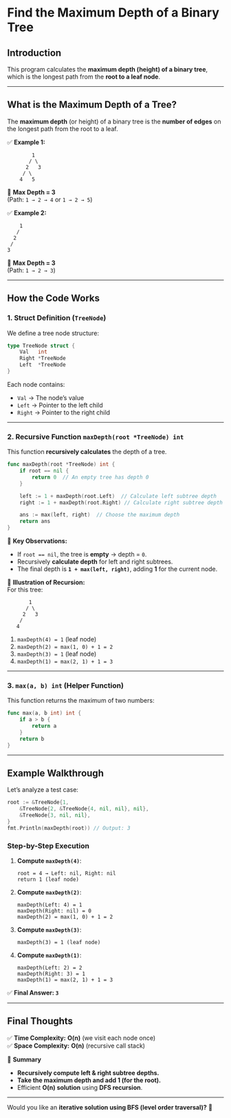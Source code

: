 # **Find the Maximum Depth of a Binary Tree**  

## **Introduction**  
This program calculates the **maximum depth (height) of a binary tree**, which is the longest path from the **root to a leaf node**.

---

## **What is the Maximum Depth of a Tree?**  

The **maximum depth** (or height) of a binary tree is the **number of edges** on the longest path from the root to a leaf.

✅ **Example 1:**  
```
        1
       / \
      2   3
     / \
    4   5
```
📌 **Max Depth = 3**  
(Path: `1 → 2 → 4` or `1 → 2 → 5`)

✅ **Example 2:**  
```
    1
   /
  2
 / 
3
```
📌 **Max Depth = 3**  
(Path: `1 → 2 → 3`)

---

## **How the Code Works**
### **1. Struct Definition (`TreeNode`)**
We define a tree node structure:

```go
type TreeNode struct {
	Val   int
	Right *TreeNode
	Left  *TreeNode
}
```
Each node contains:
- `Val` → The node’s value
- `Left` → Pointer to the left child
- `Right` → Pointer to the right child

---

### **2. Recursive Function `maxDepth(root *TreeNode) int`**  
This function **recursively calculates** the depth of a tree.

```go
func maxDepth(root *TreeNode) int {
	if root == nil {
		return 0  // An empty tree has depth 0
	}

	left := 1 + maxDepth(root.Left)  // Calculate left subtree depth
	right := 1 + maxDepth(root.Right) // Calculate right subtree depth

	ans := max(left, right)  // Choose the maximum depth
	return ans
}
```

🔹 **Key Observations:**
- If `root == nil`, the tree is **empty** → depth = `0`.
- Recursively **calculate depth** for left and right subtrees.
- The final depth is **`1 + max(left, right)`**, adding **1** for the current node.

📌 **Illustration of Recursion:**  
For this tree:
```
       1
      / \
     2   3
    /
   4
```
1. `maxDepth(4) = 1` (leaf node)
2. `maxDepth(2) = max(1, 0) + 1 = 2`
3. `maxDepth(3) = 1` (leaf node)
4. `maxDepth(1) = max(2, 1) + 1 = 3`

---

### **3. `max(a, b) int` (Helper Function)**
This function returns the maximum of two numbers:

```go
func max(a, b int) int {
	if a > b {
		return a
	}
	return b
}
```

---

## **Example Walkthrough**
Let’s analyze a test case:

```go
root := &TreeNode{1,
    &TreeNode{2, &TreeNode{4, nil, nil}, nil},
    &TreeNode{3, nil, nil},
}
fmt.Println(maxDepth(root)) // Output: 3
```
### **Step-by-Step Execution**
1. **Compute `maxDepth(4)`**:
   ```
   root = 4 → Left: nil, Right: nil
   return 1 (leaf node)
   ```
2. **Compute `maxDepth(2)`**:
   ```
   maxDepth(Left: 4) = 1
   maxDepth(Right: nil) = 0
   maxDepth(2) = max(1, 0) + 1 = 2
   ```
3. **Compute `maxDepth(3)`**:
   ```
   maxDepth(3) = 1 (leaf node)
   ```
4. **Compute `maxDepth(1)`**:
   ```
   maxDepth(Left: 2) = 2
   maxDepth(Right: 3) = 1
   maxDepth(1) = max(2, 1) + 1 = 3
   ```

✅ **Final Answer: `3`**

---

## **Final Thoughts**
✅ **Time Complexity:** **O(n)** (we visit each node once)  
✅ **Space Complexity:** **O(n)** (recursive call stack)  

🔹 **Summary**
- **Recursively compute left & right subtree depths.**
- **Take the maximum depth and add 1 (for the root).**
- Efficient **O(n) solution** using **DFS recursion**.

---

Would you like an **iterative solution using BFS (level order traversal)?** 🚀